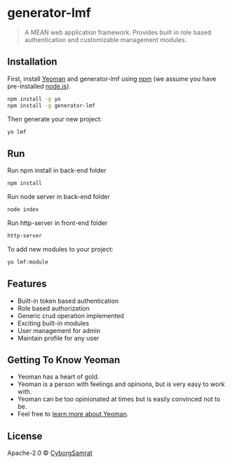 # generator-lmf 
> A MEAN web application framework. Provides built in role based authentication and customizable management modules.

## Installation

First, install [Yeoman](http://yeoman.io) and generator-lmf using [npm](https://www.npmjs.com/) (we assume you have pre-installed [node.js](https://nodejs.org/)).

```bash
npm install -g yo
npm install -g generator-lmf
```

Then generate your new project:

```bash
yo lmf
```
## Run

Run npm install in back-end folder
```bash
npm install
```

Run node server in back-end folder
```bash
node index
```

Run http-server in front-end folder
```bash
http-server
```

To add new modules to your project:

```bash
yo lmf:module
```

## Features

 * Built-in token based authentication
 * Role based authorization 
 * Generic crud operation implemented
 * Exciting built-in modules
 * User management for admin
 * Maintain profile for any user

## Getting To Know Yeoman

 * Yeoman has a heart of gold.
 * Yeoman is a person with feelings and opinions, but is very easy to work with.
 * Yeoman can be too opinionated at times but is easily convinced not to be.
 * Feel free to [learn more about Yeoman](http://yeoman.io/).

## License

Apache-2.0 © [CyborgSamrat]()


[npm-image]: https://badge.fury.io/js/generator-lmf.svg
[npm-url]: https://npmjs.org/package/generator-lmf
[travis-image]: https://travis-ci.org/CyborgSamrat/generator-lmf.svg?branch=master
[travis-url]: https://travis-ci.org/CyborgSamrat/generator-lmf
[daviddm-image]: https://david-dm.org/CyborgSamrat/generator-lmf.svg?theme=shields.io
[daviddm-url]: https://david-dm.org/CyborgSamrat/generator-lmf
[coveralls-image]: https://coveralls.io/repos/CyborgSamrat/generator-lmf/badge.svg
[coveralls-url]: https://coveralls.io/r/CyborgSamrat/generator-lmf
